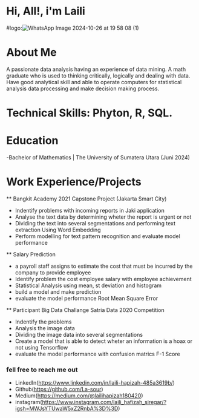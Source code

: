 # Hi, All!, i'm Laili

#logo:![WhatsApp Image 2024-10-26 at 19 58 08 (1)](https://github.com/user-attachments/assets/0dd9e720-57ed-4991-b304-daa8dfd5d083)

# About Me
A passionate data analysis having an experience of data mining. 
A math graduate who is used to thinking critically, logically and dealing with data. Have good analytical skill and able to operate computers for statistical analysis data processing and make decision making process.

# Technical Skills: Phyton, R, SQL.

# Education
-Bachelor of Mathematics | The University of Sumatera Utara (Juni 2024)


# Work Experience/Projects
** Bangkit Academy 2021 Capstone Project (Jakarta Smart City)
- Indentify problems with incoming reports in Jaki application
- Analyse the text data by determining wheter the report is urgent or not
- Dividing the text into several segmentations and performing text extraction Using Word Embedding
- Perform modelling for text pattern recognition and evaluate model performance 

** Salary Prediction
- a payroll staff assigns to estimate the cost that must be incurred by the company to provide employee
- Identify problem the cost employee salary with employee achievement
- Statistical Analysis using mean, st deviation and histogram
- build a model and make prediction 
- evaluate the model performance Root Mean Square Error

** Participant Big Data Challange Satria Data 2020 Competition
-  Indentify the problems
-  Analysis the image data 
-  Dividing the image data into several segmentations 
-  Create a model that is able to detect wheter an information is a hoax or not using Tensorflow
-  evaluate  the model performance with confusion matrics F-1 Score



### fell free to reach me out
- LinkedIn(https://www.linkedin.com/in/laili-hapizah-485a3619b/)
- Github(https://github.com/La-sour)
- Medium(https://medium.com/@lailihapizah180420)
- instagram(https://www.instagram.com/laili_hafizah_siregar/?igsh=MWJsYTUwaW5xZ2RnbA%3D%3D)
